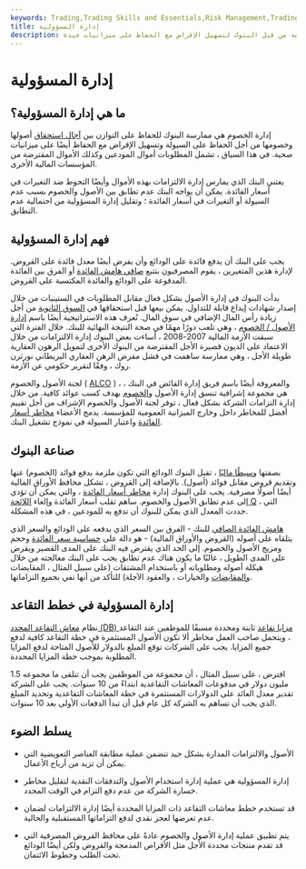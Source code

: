 ```yaml
---
keywords: Trading,Trading Skills and Essentials,Risk Management,Trading Skills
title: إدارة المسؤولية
description: إدارة الالتزامات هي استخدام ودائع العملاء والأموال المقترضة من قبل البنوك لتسهيل الإقراض مع الحفاظ على ميزانيات جيدة.
---
```


# إدارة المسؤولية
## ما هي إدارة المسؤولية؟

إدارة الخصوم هي ممارسة البنوك للحفاظ على التوازن بين [آجال استحقاق](/maturity) أصولها وخصومها من أجل الحفاظ على السيولة وتسهيل الإقراض مع الحفاظ أيضًا على ميزانيات صحية. في هذا السياق ، تشمل المطلوبات أموال المودعين وكذلك الأموال المقترضة من المؤسسات المالية الأخرى.

يعتني البنك الذي يمارس إدارة الالتزامات بهذه الأموال وأيضًا التحوط ضد التغيرات في أسعار الفائدة. يمكن أن يواجه البنك عدم تطابق بين الأصول والخصوم بسبب عدم السيولة أو التغيرات في أسعار الفائدة ؛ وتقليل إدارة المسؤولية من احتمالية عدم التطابق.

## فهم إدارة المسؤولية

يجب على البنك أن يدفع فائدة على الودائع وأن يفرض أيضًا معدل فائدة على القروض. لإدارة هذين المتغيرين ، يقوم المصرفيون بتتبع [صافي هامش الفائدة](/netinterestmargin) أو الفرق بين الفائدة المدفوعة على الودائع والفائدة المكتسبة على القروض.

بدأت البنوك في إدارة الأصول بشكل فعال مقابل المطلوبات في الستينيات من خلال إصدار شهادات إيداع قابلة للتداول. يمكن بيعها قبل استحقاقها في [السوق الثانوية](/secondarymarket) من أجل زيادة رأس المال الإضافي في سوق المال. تُعرف هذه الاستراتيجية أيضًا باسم [إدارة الأصول / الخصوم](/asset-liabilitymanagement) ، وهي تلعب دورًا مهمًا في صحة النتيجة النهائية للبنك. خلال الفترة التي سبقت الأزمة المالية 2007-2008 ، أساءت بعض البنوك إدارة الالتزامات من خلال الاعتماد على الديون قصيرة الأجل المقترضة من البنوك الأخرى لتمويل الرهون العقارية طويلة الأجل ، وهي ممارسة ساهمت في فشل مقرض الرهن العقاري البريطاني نورثرن روك ، وفقًا لتقرير حكومي عن الأزمة.

لجنة الأصول والخصوم ( [ALCO](/asset-liability-committee) ) ، والمعروفة أيضًا باسم فريق إدارة الفائض في البنك ، هي مجموعة إشرافية تنسق إدارة الأصول [والخصوم](/liability) بهدف كسب عوائد كافية. من خلال إدارة التزامات الشركة بشكل فعال ، توفر لجنة الأصول والخصوم الإشراف من أجل تقييم أفضل للمخاطر داخل وخارج الميزانية العمومية للمؤسسة. يدمج الأعضاء [مخاطر أسعار الفائدة](/interestraterisk) واعتبار السيولة في نموذج تشغيل البنك.

## صناعة البنوك

بصفتها [وسيطًا ماليًا](/financialintermediary) ، تقبل البنوك الودائع التي تكون ملزمة بدفع فوائد (الخصوم) عنها وتقديم قروض مقابل فوائد (أصول). بالإضافة إلى القروض ، تشكل محافظ الأوراق المالية أيضًا أصولًا مصرفية. يجب على البنوك إدارة [مخاطر أسعار الفائدة](/interestraterisk) ، والتي يمكن أن تؤدي إلى عدم تطابق الأصول والخصوم. ساهم تقلب أسعار الفائدة وإلغاء [اللائحة Q](/regulationq) ، التي حددت المعدل الذي يمكن للبنوك أن تدفع به للمودعين ، في هذه المشكلة.

[هامش الفائدة الصافي](/netinterestmargin) للبنك - الفرق بين السعر الذي يدفعه على الودائع والسعر الذي يتلقاه على أصوله (القروض والأوراق المالية) - هو دالة على [حساسية سعر الفائدة](/interest-rate-sensitivity) وحجم ومزيج الأصول والخصوم. إلى الحد الذي يقترض فيه البنك على المدى القصير ويقرض على المدى الطويل ، غالبًا ما يكون هناك عدم تطابق يجب على البنك معالجته من خلال هيكلة أصوله ومطلوباته أو باستخدام المشتقات (على سبيل المثال ، المقايضات [والمقايضات](/swaption) والخيارات ، والعقود الآجلة) للتأكد من أنها تفي بجميع التزاماتها.

## إدارة المسؤولية في خطط التقاعد

نظام [معاش التقاعد المحدد (DB) مزايا تقاعد](/definedbenefitpensionplan) ثابتة ومحددة مسبقًا للموظفين عند التقاعد ، ويتحمل صاحب العمل مخاطر ألا تكون الأصول المستثمرة في خطة التقاعد كافية لدفع جميع المزايا. يجب على الشركات توقع المبلغ بالدولار للأصول المتاحة لدفع المزايا المطلوبة بموجب خطة المزايا المحددة.

افترض ، على سبيل المثال ، أن مجموعة من الموظفين يجب أن تتلقى ما مجموعه 1.5 مليون دولار في مدفوعات المعاشات التقاعدية ابتداءً من 10 سنوات. يجب على الشركة تقدير معدل العائد على الدولارات المستثمرة في خطة المعاشات التقاعدية وتحديد المبلغ الذي يجب أن تساهم به الشركة كل عام قبل أن تبدأ الدفعات الأولى بعد 10 سنوات.

## يسلط الضوء

- الأصول والالتزامات المدارة بشكل جيد تتضمن عملية مطابقة العناصر التعويضية التي يمكن أن تزيد من أرباح الأعمال.

- إدارة المسؤولية هي عملية إدارة استخدام الأصول والتدفقات النقدية لتقليل مخاطر خسارة الشركة من عدم دفع التزام في الوقت المحدد.

- قد تستخدم خطط معاشات التقاعد ذات المزايا المحددة أيضًا إدارة الالتزامات لضمان عدم تعرضها لعجز نقدي لدفع التزاماتها المستقبلية والحالية.

- يتم تطبيق عملية إدارة الأصول والخصوم عادةً على محافظ القروض المصرفية التي قد تقدم منتجات محددة الأجل مثل الأقراص المدمجة والقروض ولكن أيضًا الودائع تحت الطلب وخطوط الائتمان.

